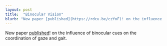 ```yaml
---
layout: post
title:  "Binocular Vision"
blurb: "New paper [published](https://rdcu.be/czYoF)! on the influence of binocular cues on the coordination of gaze and gait."
---
```


New paper [published](https://rdcu.be/czYoF)! on the influence of binocular cues on the coordination of gaze and gait.